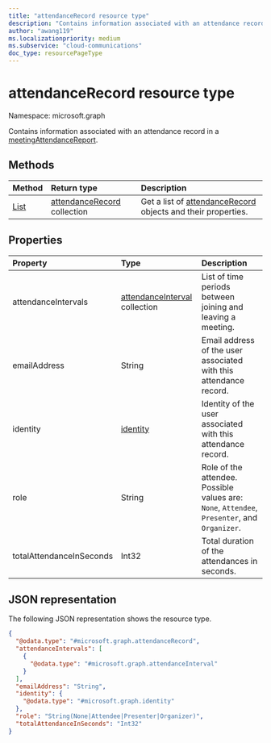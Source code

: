 ```yaml
---
title: "attendanceRecord resource type"
description: "Contains information associated with an attendance record in a meetingAttendanceReport."
author: "awang119"
ms.localizationpriority: medium
ms.subservice: "cloud-communications"
doc_type: resourcePageType
---
```


# attendanceRecord resource type

Namespace: microsoft.graph

Contains information associated with an attendance record in a [meetingAttendanceReport](meetingattendancereport.md).

## Methods

|Method|Return type|Description|
|:---|:---|:---|
|[List](../api/attendancerecord-list.md)|[attendanceRecord](../resources/attendancerecord.md) collection|Get a list of [attendanceRecord](../resources/attendancerecord.md) objects and their properties.|

## Properties

| Property            | Type    | Description|
|:--------------------|:--------|:-----------|
| attendanceIntervals | [attendanceInterval](attendanceinterval.md) collection | List of time periods between joining and leaving a meeting. |
| emailAddress | String | Email address of the user associated with this attendance record. |
| identity | [identity](identity.md) | Identity of the user associated with this attendance record. |
| role | String | Role of the attendee. Possible values are: `None`, `Attendee`, `Presenter`, and `Organizer`.  |
| totalAttendanceInSeconds | Int32 | Total duration of the attendances in seconds. |

## JSON representation

The following JSON representation shows the resource type.
<!-- {
  "blockType": "resource",
  "keyProperty": "id",
  "@odata.type": "microsoft.graph.attendanceRecord",
  "baseType": "microsoft.graph.entity",
  "openType": false
}
-->

```json
{
  "@odata.type": "#microsoft.graph.attendanceRecord",
  "attendanceIntervals": [
    {
      "@odata.type": "#microsoft.graph.attendanceInterval"
    }
  ],
  "emailAddress": "String",
  "identity": {
    "@odata.type": "#microsoft.graph.identity"
  },
  "role": "String(None|Attendee|Presenter|Organizer)",
  "totalAttendanceInSeconds": "Int32"
}
```
